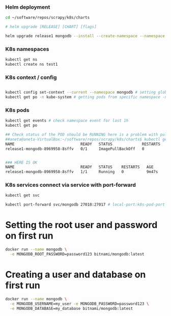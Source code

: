 ### Helm deployment

```bash
cd ~/software/repos/scrapy/k8s/charts

# helm upgrade [RELEASE] [CHART] [flags]

helm upgrade release1 mongodb --install --create-namespace --namespace mongodb --values mongodb/values.yaml --values mongodb/values/common-values.yaml --wait

```


### K8s namespaces
```bash
kubectl get ns
kubectl create ns test1
```


### K8s context / config
```bash

kubectl config set-context --current --namespace mongodb # setting global namesapces in config
kubectl get po -n kube-system # getting pods from specific namespace -n kube-system
```


### K8s pods 

```bash
kubectl get events # check namespace event for last 1h
kubectl get po

## Check status of the POD should be RUNNING here is a problem with pulling image due to poor network -> ImagePullBackOff
##aneta@aneta-VirtualBox:~/software/repos/scrapy/k8s/charts$ kubectl get po 
NAME                             READY   STATUS             RESTARTS   AGE
release1-mongodb-8969958-8sffv   0/1     ImagePullBackOff   0          4m13s 


### HERE IS OK
NAME                             READY   STATUS    RESTARTS   AGE
release1-mongodb-8969958-8sffv   1/1     Running   0          9m47s
```

### K8s services connect via service with port-forward
```bash
kubectl get svc 

kubectl port-forward svc/mongodb 27018:27017 # local-port:k8s-pod-port

```

# Setting the root user and password on first run
```bash
docker run --name mongodb \
  -e MONGODB_ROOT_PASSWORD=password123 bitnami/mongodb:latest
```

# Creating a user and database on first run

```bash
docker run --name mongodb \
  -e MONGODB_USERNAME=my_user -e MONGODB_PASSWORD=password123 \
  -e MONGODB_DATABASE=my_database bitnami/mongodb:latest
```
